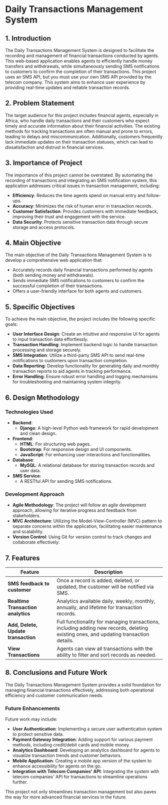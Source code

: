 # Daily Transactions Management System

## 1. Introduction
The Daily Transactions Management System is designed to facilitate the recording and management of financial transactions conducted by agents. This web-based application enables agents to efficiently handle money transfers and withdrawals, while simultaneously sending SMS notifications to customers to confirm the completion of their transactions. This project uses an SMS API, but you must use your own SMS API provided by the telecom company. This system aims to enhance user experience by providing real-time updates and reliable transaction records.

## 2. Problem Statement
The target audience for this project includes financial agents, especially in Africa, who handle daily transactions and their customers who expect timely and accurate information about their financial activities. The existing methods for tracking transactions are often manual and prone to errors, leading to delays and miscommunication. Additionally, customers frequently lack immediate updates on their transaction statuses, which can lead to dissatisfaction and distrust in financial services.

## 3. Importance of Project
The importance of this project cannot be overstated. By automating the recording of transactions and integrating an SMS notification system, this application addresses critical issues in transaction management, including:
- **Efficiency**: Reduces the time agents spend on manual entry and follow-ups.
- **Accuracy**: Minimizes the risk of human error in transaction records.
- **Customer Satisfaction**: Provides customers with immediate feedback, improving their trust and engagement with the service.
- **Data Security**: Protects sensitive transaction data through secure storage and access protocols.

## 4. Main Objective
The main objective of the Daily Transactions Management System is to develop a comprehensive web application that:
- Accurately records daily financial transactions performed by agents (both sending money and withdrawals).
- Sends immediate SMS notifications to customers to confirm the successful completion of their transactions.
- Offers a user-friendly interface for both agents and customers.

## 5. Specific Objectives
To achieve the main objective, the project includes the following specific goals:
- **User Interface Design**: Create an intuitive and responsive UI for agents to input transaction data effortlessly.
- **Transaction Handling**: Implement backend logic to handle transaction processing and storage securely.
- **SMS Integration**: Utilize a third-party SMS API to send real-time notifications to customers upon transaction completion.
- **Data Reporting**: Develop functionality for generating daily and monthly transaction reports to aid agents in tracking performance.
- **Error Handling**: Ensure robust error handling and logging mechanisms for troubleshooting and maintaining system integrity.

## 6. Design Methodology
### Technologies Used
- **Backend**: 
  - **Django**: A high-level Python web framework for rapid development and clean design.
- **Frontend**: 
  - **HTML**: For structuring web pages.
  - **Bootstrap**: For responsive design and UI components.
  - **JavaScript**: For enhancing user interactions and functionalities.
- **Database**: 
  - **MySQL**: A relational database for storing transaction records and user data.
- **SMS Service**: 
  - A RESTful API for sending SMS notifications.

### Development Approach
- **Agile Methodology**: The project will follow an agile development approach, allowing for iterative progress and feedback from stakeholders.
- **MVC Architecture**: Utilizing the Model-View-Controller (MVC) pattern to separate concerns within the application, facilitating easier maintenance and scalability.
- **Version Control**: Using Git for version control to track changes and collaborate effectively.

## 7. Features

| Feature | Description |
|---------|-------------|
| **SMS feedback to customer** | Once a record is added, deleted, or updated, the customer will be notified via SMS. |
| **Realtime Transaction analytics** | Analytics available daily, weekly, monthly, annually, and lifetime for transaction records. |
| **Add, Delete, Update transaction** | Full functionality for managing transactions, including adding new records, deleting existing ones, and updating transaction details. |
| **View Transactions** | Agents can view all transactions with the ability to filter and sort records as needed. |

## 8. Conclusions and Future Work
The Daily Transactions Management System provides a solid foundation for managing financial transactions effectively, addressing both operational efficiency and customer communication needs.

### Future Enhancements
Future work may include:
- **User Authentication**: Implementing a secure user authentication system to protect sensitive data.
- **Payment Gateway Integration**: Adding support for various payment methods, including credit/debit cards and mobile money.
- **Analytics Dashboard**: Developing an analytics dashboard for agents to visualize transaction trends and customer behaviors.
- **Mobile Application**: Creating a mobile app version of the system to enhance accessibility for agents on the go.
- **Integration with Telecom Companies' API**: Integrating the system with telecom companies' API for transactions to streamline operations further.

This project not only streamlines transaction management but also paves the way for more advanced financial services in the future.

